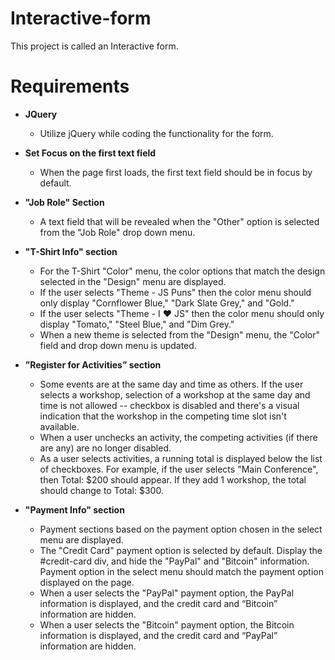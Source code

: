 # Interactive-form

This project is called an Interactive form. 

#  Requirements 
- <strong>JQuery</strong>
    - Utilize jQuery while coding the functionality for the form.
    
- <strong>Set Focus on the first text field</strong>
    * When the page first loads, the first text field should be in focus by default.
    
- <strong>"Job Role" Section</strong>
    * A text field that will be revealed when the "Other" option is selected from the "Job    Role" drop down menu. 
    
- <strong>"T-Shirt Info" section</strong>
    * For the T-Shirt "Color" menu, the color options that match the design selected in the "Design" menu are displayed.
    * If the user selects "Theme - JS Puns" then the color menu should only display "Cornflower Blue," "Dark Slate Grey," and "Gold."
    * If the user selects "Theme - I ♥ JS" then the color menu should only display "Tomato," "Steel Blue," and "Dim Grey."
    * When a new theme is selected from the "Design" menu, the "Color" field and drop down menu is updated.

- <strong>”Register for Activities” section</strong>
  * Some events are at the same day and time as others. 
  If the user selects a workshop,  selection of a workshop at the same day and time is not allowed -- checkbox is disabled and  there's a visual indication that the workshop in the competing time slot isn't available.
  * When a user unchecks an activity, the competing activities (if there are any) are no longer disabled.
  * As a user selects activities, a running total is displayed below the list of checkboxes.
  For example, if the user selects "Main Conference", then Total: $200 should appear. If they add 1 workshop, the total should change to Total: $300.

- <strong>"Payment Info" section</strong>
  * Payment sections based on the payment option chosen in the select menu are displayed.
  * The "Credit Card" payment option is selected by default. Display the #credit-card div, and hide the "PayPal" and "Bitcoin" information. Payment option in the select menu should match the payment option displayed on the page.
  * When a user selects the "PayPal" payment option, the PayPal information is displayed, and the credit card and “Bitcoin” information are hidden.
  * When a user selects the "Bitcoin" payment option, the Bitcoin information is displayed, and the credit card and “PayPal” information are hidden.


